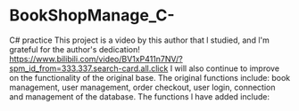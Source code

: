 # BookShopManage_C-
C# practice 
This project is a video by this author that l studied, and l'm grateful for the author's dedication!
https://www.bilibili.com/video/BV1xP411n7NV/?spm_id_from=333.337.search-card.all.click
I will also continue to improve on the functionality of the original base.
The original functions include: book management, user management, order checkout, user login, connection and management of the database.
The functions l have added include: 
